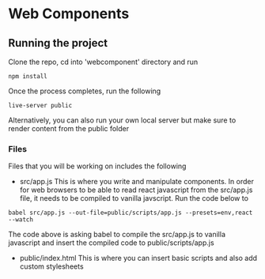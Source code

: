 # Web Components


## Running the project

Clone the repo, cd into 'webcomponent' directory and run

```
npm install
```


Once the process completes, run the following

```
live-server public
```

Alternatively, you can also run your own local server but make sure to render content from the public folder


### Files

Files that you will be working on includes the following

* src/app.js
This is where you write and manipulate components. In order for web browsers to be able to read react javascript from the src/app.js file, it needs to be compiled to vanilla javscript. Run the code below to  

```
babel src/app.js --out-file=public/scripts/app.js --presets=env,react --watch
```
The code above is asking babel to compile the src/app.js to vanilla javascript and insert the compiled code to public/scripts/app.js


* public/index.html
This is where you can insert basic scripts and also add custom stylesheets